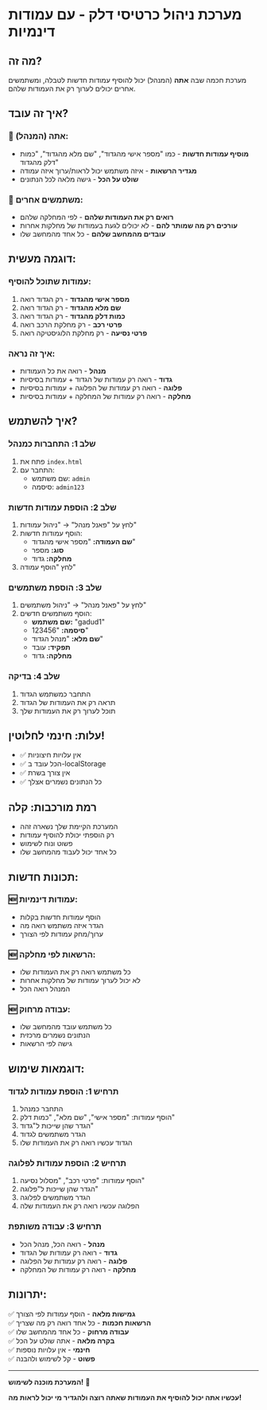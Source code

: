 # מערכת ניהול כרטיסי דלק - עם עמודות דינמיות

## מה זה?

מערכת חכמה שבה **אתה** (המנהל) יכול להוסיף עמודות חדשות לטבלה, ומשתמשים אחרים יכולים לערוך רק את העמודות שלהם.

## איך זה עובד?

### 🔧 אתה (המנהל):
- **מוסיף עמודות חדשות** - כמו "מספר אישי מהגדוד", "שם מלא מהגדוד", "כמות דלק מהגדוד"
- **מגדיר הרשאות** - איזה משתמש יכול לראות/ערוך איזה עמודה
- **שולט על הכל** - גישה מלאה לכל הנתונים

### 👥 משתמשים אחרים:
- **רואים רק את העמודות שלהם** - לפי המחלקה שלהם
- **עורכים רק מה שמותר להם** - לא יכולים לגעת בעמודות של מחלקות אחרות
- **עובדים מהמחשב שלהם** - כל אחד מהמחשב שלו

## דוגמה מעשית:

### עמודות שתוכל להוסיף:
1. **מספר אישי מהגדוד** - רק הגדוד רואה
2. **שם מלא מהגדוד** - רק הגדוד רואה  
3. **כמות דלק מהגדוד** - רק הגדוד רואה
4. **פרטי רכב** - רק מחלקת הרכב רואה
5. **פרטי נסיעה** - רק מחלקת הלוגיסטיקה רואה

### איך זה נראה:
- **מנהל** - רואה את כל העמודות
- **גדוד** - רואה רק עמודות של הגדוד + עמודות בסיסיות
- **פלוגה** - רואה רק עמודות של הפלוגה + עמודות בסיסיות
- **מחלקה** - רואה רק עמודות של המחלקה + עמודות בסיסיות

## איך להשתמש?

### שלב 1: התחברות כמנהל
1. פתח את `index.html`
2. התחבר עם:
   - שם משתמש: `admin`
   - סיסמה: `admin123`

### שלב 2: הוספת עמודות חדשות
1. לחץ על "פאנל מנהל" → "ניהול עמודות"
2. הוסף עמודות חדשות:
   - **שם העמודה:** "מספר אישי מהגדוד"
   - **סוג:** מספר
   - **מחלקה:** גדוד
3. לחץ "הוסף עמודה"

### שלב 3: הוספת משתמשים
1. לחץ על "פאנל מנהל" → "ניהול משתמשים"
2. הוסף משתמשים חדשים:
   - **שם משתמש:** "gadud1"
   - **סיסמה:** "123456"
   - **שם מלא:** "מנהל הגדוד"
   - **תפקיד:** עובד
   - **מחלקה:** גדוד

### שלב 4: בדיקה
1. התחבר כמשתמש הגדוד
2. תראה רק את העמודות של הגדוד
3. תוכל לערוך רק את העמודות שלך

## עלות: **חינמי לחלוטין!**

- ✅ אין עלויות חיצוניות
- ✅ הכל עובד ב-localStorage
- ✅ אין צורך בשרת
- ✅ כל הנתונים נשמרים אצלך

## רמת מורכבות: **קלה**

- המערכת הקיימת שלך נשארה זהה
- רק הוספתי יכולת להוסיף עמודות
- פשוט ונוח לשימוש
- כל אחד יכול לעבוד מהמחשב שלו

## תכונות חדשות:

### 🆕 עמודות דינמיות:
- הוסף עמודות חדשות בקלות
- הגדר איזה משתמש רואה מה
- ערוך/מחק עמודות לפי הצורך

### 🆕 הרשאות לפי מחלקה:
- כל משתמש רואה רק את העמודות שלו
- לא יכול לערוך עמודות של מחלקות אחרות
- המנהל רואה הכל

### 🆕 עבודה מרחוק:
- כל משתמש עובד מהמחשב שלו
- הנתונים נשמרים מרכזית
- גישה לפי הרשאות

## דוגמאות שימוש:

### תרחיש 1: הוספת עמודות לגדוד
1. התחבר כמנהל
2. הוסף עמודות: "מספר אישי", "שם מלא", "כמות דלק"
3. הגדר שהן שייכות ל"גדוד"
4. הגדר משתמשים לגדוד
5. הגדוד עכשיו רואה רק את העמודות שלו

### תרחיש 2: הוספת עמודות לפלוגה
1. הוסף עמודות: "פרטי רכב", "מסלול נסיעה"
2. הגדר שהן שייכות ל"פלוגה"
3. הגדר משתמשים לפלוגה
4. הפלוגה עכשיו רואה רק את העמודות שלה

### תרחיש 3: עבודה משותפת
- **מנהל** - רואה הכל, מנהל הכל
- **גדוד** - רואה רק עמודות של הגדוד
- **פלוגה** - רואה רק עמודות של הפלוגה
- **מחלקה** - רואה רק עמודות של המחלקה

## יתרונות:

✅ **גמישות מלאה** - הוסף עמודות לפי הצורך  
✅ **הרשאות חכמות** - כל אחד רואה רק מה שצריך  
✅ **עבודה מרחוק** - כל אחד מהמחשב שלו  
✅ **בקרה מלאה** - אתה שולט על הכל  
✅ **חינמי** - אין עלויות נוספות  
✅ **פשוט** - קל לשימוש ולהבנה  

---

**המערכת מוכנה לשימוש!** 🚀

**עכשיו אתה יכול להוסיף את העמודות שאתה רוצה ולהגדיר מי יכול לראות מה!**



